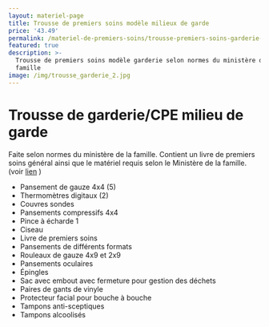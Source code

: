 ```yaml
---
layout: materiel-page
title: Trousse de premiers soins modèle milieux de garde
price: '43.49'
permalink: /materiel-de-premiers-soins/trousse-premiers-soins-garderie-cpe
featured: true
description: >-
  Trousse de premiers soins modèle garderie selon normes du ministère de la
  famille
image: /img/trousse_garderie_2.jpg
---
```

# Trousse de garderie/CPE milieu de garde

 Faite selon normes du ministère de la famille. Contient un livre de premiers soins général ainsi que le matériel requis selon le Ministère de la famille. (voir [lien](https://www.mfa.gouv.qc.ca/fr/publication/Documents/fiches-auto-inspection-installation.pdf) )

* Pansement de gauze 4x4 (5)
* Thermomètres digitaux (2)
* Couvres sondes
* Pansements compressifs 4x4
* Pince à écharde 1
* Ciseau
* Livre de premiers soins
* Pansements de différents formats
* Rouleaux de gauze 4x9 et 2x9
* Pansements oculaires
* Épingles
* Sac avec embout avec fermeture pour gestion des déchets
* Paires de gants de vinyle
* Protecteur facial pour bouche à bouche
* Tampons anti-sceptiques 
* Tampons alcoolisés
